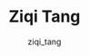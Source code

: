 ---
# this is autogenerated: do not edit
title: Ziqi Tang
author: ziqi_tang
layout: author-bio
excerpt: Visiting Research Scholar - Tsinghua University
type: member
header:
  teaser: /assets/images/people/bio-tang.jpg
papers: 
---